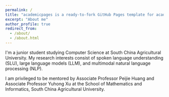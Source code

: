 ```yaml
---
permalink: /
title: "academicpages is a ready-to-fork GitHub Pages template for academic personal websites"
excerpt: "About me"
author_profile: true
redirect_from: 
  - /about/
  - /about.html
---
```

I'm a junior student studying Computer Science at South China Agricultural University. My research interests consist of spoken language understanding (SLU), large language models (LLM), and multimodal natural language processing (NLP).

I am privileged to be mentored by Associate Professor Peijie Huang and Associate Professor Yuhong Xu at the School of Mathematics and Informatics, South China Agricultural University.
